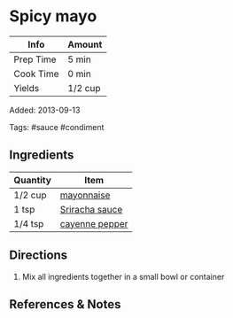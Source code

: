 # Spicy mayo

| Info      | Amount  |
| --------- | ------- |
| Prep Time | 5 min   |
| Cook Time | 0 min   |
| Yields    | 1/2 cup |

Added: 2013-09-13

Tags: #sauce #condiment

## Ingredients

| Quantity | Item                                                  |
| -------- | ----------------------------------------------------- |
| 1/2 cup  | [mayonnaise](../_ingredients/mayonnaise.md)           |
| 1 tsp    | [Sriracha sauce](../_ingredients/sriracha.md)         |
| 1/4 tsp  | [cayenne pepper](../_ingredients/cayenne%20pepper.md) |

## Directions

1. Mix all ingredients together in a small bowl or container

## References & Notes

[^1]: Pairs well with [sweet potato fries](sweet-potato-fries.md)
